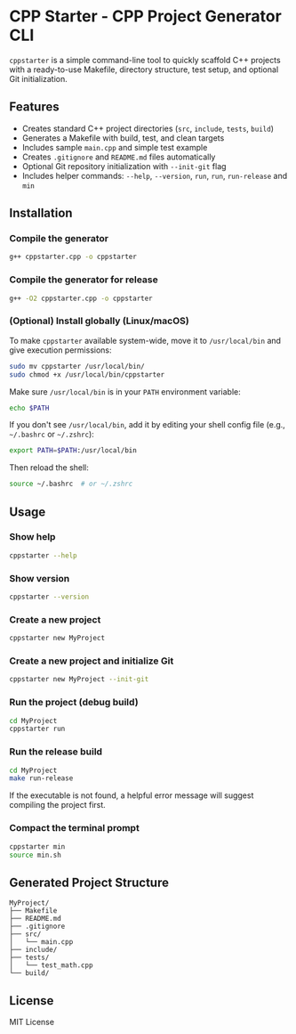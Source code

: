# CPP Starter - CPP Project Generator CLI

`cppstarter` is a simple command-line tool to quickly scaffold C++ projects with a ready-to-use Makefile, directory structure, test setup, and optional Git initialization.

## Features

- Creates standard C++ project directories (`src`, `include`, `tests`, `build`)
- Generates a Makefile with build, test, and clean targets
- Includes sample `main.cpp` and simple test example
- Creates `.gitignore` and `README.md` files automatically
- Optional Git repository initialization with `--init-git` flag
- Includes helper commands: `--help`, `--version`, `run`, `run`, `run-release` and `min`

## Installation

### Compile the generator

```bash
g++ cppstarter.cpp -o cppstarter
```

### Compile the generator for release

```bash
g++ -O2 cppstarter.cpp -o cppstarter
```

### (Optional) Install globally (Linux/macOS)

To make `cppstarter` available system-wide, move it to `/usr/local/bin` and give execution permissions:

```bash
sudo mv cppstarter /usr/local/bin/
sudo chmod +x /usr/local/bin/cppstarter
```

Make sure `/usr/local/bin` is in your `PATH` environment variable:

```bash
echo $PATH
```

If you don't see `/usr/local/bin`, add it by editing your shell config file (e.g., `~/.bashrc` or `~/.zshrc`):

```bash
export PATH=$PATH:/usr/local/bin
```

Then reload the shell:

```bash
source ~/.bashrc  # or ~/.zshrc
```

## Usage

### Show help

```bash
cppstarter --help
```

### Show version

```bash
cppstarter --version
```

### Create a new project

```bash
cppstarter new MyProject
```

### Create a new project and initialize Git

```bash
cppstarter new MyProject --init-git
```

### Run the project (debug build)

```bash
cd MyProject
cppstarter run
```

### Run the release build

```bash
cd MyProject
make run-release
```
If the executable is not found, a helpful error message will suggest compiling the project first.

### Compact the terminal prompt

```bash
cppstarter min
source min.sh
```

## Generated Project Structure

```
MyProject/
├── Makefile
├── README.md
├── .gitignore
├── src/
│   └── main.cpp
├── include/
├── tests/
│   └── test_math.cpp
└── build/
```

## License

MIT License
